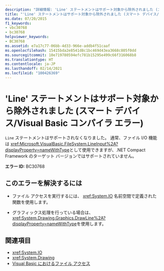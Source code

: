 ```yaml
---
description: "詳細情報: 'Line' ステートメントはサポート対象から除外されました (スマート デバイス/Visual Basic コンパイラ エラー)"
title: "'Line' ステートメントはサポート対象から除外されました (スマート デバイス/Visual Basic コンパイラ エラー)"
ms.date: 07/20/2015
f1_keywords:
- vbc30768
- bc30768
helpviewer_keywords:
- BC30768
ms.assetid: e7a17c77-06bb-4d33-966e-addb4f51caaf
ms.openlocfilehash: 15415bda2e8541d8c1bc469d43ea3668c805f0dd
ms.sourcegitcommit: 10e719780594efc781b15295e499c66f316068b8
ms.translationtype: HT
ms.contentlocale: ja-JP
ms.lasthandoff: 02/14/2021
ms.locfileid: "100426369"
---
```

# <a name="line-statements-are-no-longer-supported-smart-devicevisual-basic-compiler-error"></a>'Line' ステートメントはサポート対象から除外されました (スマート デバイス/Visual Basic コンパイラ エラー)

`Line` ステートメントはサポートされなくなりました。 通常、ファイル I/O 機能は <xref:Microsoft.VisualBasic.FileSystem.LineInput%2A?displayProperty=nameWithType>として使用できますが、.NET Compact Framework のターゲット バージョンではサポートされていません。  
  
 **エラー ID:** BC30768  
  
## <a name="to-correct-this-error"></a>このエラーを解決するには  
  
- ファイル アクセスを実行するには、 <xref:System.IO> 名前空間で定義された関数を使用します。  
  
- グラフィックス処理を行っている場合は、 <xref:System.Drawing.Graphics.DrawLine%2A?displayProperty=nameWithType>を使用します。  
  
## <a name="see-also"></a>関連項目

- <xref:System.IO>
- <xref:System.Drawing>
- [Visual Basic におけるファイル アクセス](../developing-apps/programming/drives-directories-files/file-access.md)
